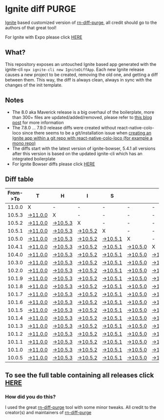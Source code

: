 # Ignite diff PURGE

[Ignite](https://github.com/infinitered/ignite) based customized version of [rn-diff-purge](https://github.com/react-native-community/rn-diff-purge/), all credit should go to the authors of that great tool!

For Ignite with Expo please click [HERE](https://github.com/nirre7/ignite-expo-diff-purge)

## What?

This repository exposes an untouched Ignite based app generated with the ignite-cli
`npx ignite-cli new IgniteDiffApp`. Each new Ignite release causes a new project to be created, removing the old one, and getting a diff between them. This way, the diff is always clean, always in sync with the changes of the init template.

## Notes
- The 8.0 aka Maverick release is a big overhaul of the boilerplate, more than 300+ files are updated/added/removed, please refer to [this blog post](https://shift.infinite.red/announcing-ignite-8-0-maverick-fbbdafbb738e) for more information
- The 7.8.0 ... 7.9.0 release diffs were created without react-native-colo-loco since there seems to be a git/installation issue when [creating an Ignite app within a git repo with react-native-colo-loco (for example a mono repo)](https://github.com/infinitered/ignite/issues/1845)
- The diffs start with the latest version of ignite-bowser, 5.4.1 all versions after this version is based on the updated ignite-cli which has an integrated boilerplate
- For Ignite Bowser diffs please click [HERE](https://github.com/nirre7/ignite-bowser-diff-purge)

## Diff table

| From->To | T                                                                                              | H                                                                                              | I                                                                                              | S                                                                                              |                                                                                                | I                                                                                              | S                                                                                              |                                                                                                | C                                                                                              | O                                                                                              | O                                                                                              | L                                                                                              |                                                                                                |                                                                                                |                                                                                                |                                                                                                |                                                                                                |                                                                                                |                                                                                                |     |
| -------- | ---------------------------------------------------------------------------------------------- | ---------------------------------------------------------------------------------------------- | ---------------------------------------------------------------------------------------------- | ---------------------------------------------------------------------------------------------- | ---------------------------------------------------------------------------------------------- | ---------------------------------------------------------------------------------------------- | ---------------------------------------------------------------------------------------------- | ---------------------------------------------------------------------------------------------- | ---------------------------------------------------------------------------------------------- | ---------------------------------------------------------------------------------------------- | ---------------------------------------------------------------------------------------------- | ---------------------------------------------------------------------------------------------- | ---------------------------------------------------------------------------------------------- | ---------------------------------------------------------------------------------------------- | ---------------------------------------------------------------------------------------------- | ---------------------------------------------------------------------------------------------- | ---------------------------------------------------------------------------------------------- | ---------------------------------------------------------------------------------------------- | ---------------------------------------------------------------------------------------------- | --- |
| 11.0.0   | X                                                                                              | -                                                                                              | -                                                                                              | -                                                                                              | -                                                                                              | -                                                                                              | -                                                                                              | -                                                                                              | -                                                                                              | -                                                                                              | -                                                                                              | -                                                                                              | -                                                                                              | -                                                                                              | -                                                                                              | -                                                                                              | -                                                                                              | -                                                                                              | -                                                                                              | -   |
| 10.5.3   | [->11.0.0](https://github.com/nirre7/ignite-diff-purge/compare/release/10.5.3..release/11.0.0) | X                                                                                              | -                                                                                              | -                                                                                              | -                                                                                              | -                                                                                              | -                                                                                              | -                                                                                              | -                                                                                              | -                                                                                              | -                                                                                              | -                                                                                              | -                                                                                              | -                                                                                              | -                                                                                              | -                                                                                              | -                                                                                              | -                                                                                              | -                                                                                              | -   |
| 10.5.2   | [->11.0.0](https://github.com/nirre7/ignite-diff-purge/compare/release/10.5.2..release/11.0.0) | [->10.5.3](https://github.com/nirre7/ignite-diff-purge/compare/release/10.5.2..release/10.5.3) | X                                                                                              | -                                                                                              | -                                                                                              | -                                                                                              | -                                                                                              | -                                                                                              | -                                                                                              | -                                                                                              | -                                                                                              | -                                                                                              | -                                                                                              | -                                                                                              | -                                                                                              | -                                                                                              | -                                                                                              | -                                                                                              | -                                                                                              | -   |
| 10.5.1   | [->11.0.0](https://github.com/nirre7/ignite-diff-purge/compare/release/10.5.1..release/11.0.0) | [->10.5.3](https://github.com/nirre7/ignite-diff-purge/compare/release/10.5.1..release/10.5.3) | [->10.5.2](https://github.com/nirre7/ignite-diff-purge/compare/release/10.5.1..release/10.5.2) | X                                                                                              | -                                                                                              | -                                                                                              | -                                                                                              | -                                                                                              | -                                                                                              | -                                                                                              | -                                                                                              | -                                                                                              | -                                                                                              | -                                                                                              | -                                                                                              | -                                                                                              | -                                                                                              | -                                                                                              | -                                                                                              | -   |
| 10.5.0   | [->11.0.0](https://github.com/nirre7/ignite-diff-purge/compare/release/10.5.0..release/11.0.0) | [->10.5.3](https://github.com/nirre7/ignite-diff-purge/compare/release/10.5.0..release/10.5.3) | [->10.5.2](https://github.com/nirre7/ignite-diff-purge/compare/release/10.5.0..release/10.5.2) | [->10.5.1](https://github.com/nirre7/ignite-diff-purge/compare/release/10.5.0..release/10.5.1) | X                                                                                              | -                                                                                              | -                                                                                              | -                                                                                              | -                                                                                              | -                                                                                              | -                                                                                              | -                                                                                              | -                                                                                              | -                                                                                              | -                                                                                              | -                                                                                              | -                                                                                              | -                                                                                              | -                                                                                              | -   |
| 10.4.1   | [->11.0.0](https://github.com/nirre7/ignite-diff-purge/compare/release/10.4.1..release/11.0.0) | [->10.5.3](https://github.com/nirre7/ignite-diff-purge/compare/release/10.4.1..release/10.5.3) | [->10.5.2](https://github.com/nirre7/ignite-diff-purge/compare/release/10.4.1..release/10.5.2) | [->10.5.1](https://github.com/nirre7/ignite-diff-purge/compare/release/10.4.1..release/10.5.1) | [->10.5.0](https://github.com/nirre7/ignite-diff-purge/compare/release/10.4.1..release/10.5.0) | X                                                                                              | -                                                                                              | -                                                                                              | -                                                                                              | -                                                                                              | -                                                                                              | -                                                                                              | -                                                                                              | -                                                                                              | -                                                                                              | -                                                                                              | -                                                                                              | -                                                                                              | -                                                                                              | -   |
| 10.4.0   | [->11.0.0](https://github.com/nirre7/ignite-diff-purge/compare/release/10.4.0..release/11.0.0) | [->10.5.3](https://github.com/nirre7/ignite-diff-purge/compare/release/10.4.0..release/10.5.3) | [->10.5.2](https://github.com/nirre7/ignite-diff-purge/compare/release/10.4.0..release/10.5.2) | [->10.5.1](https://github.com/nirre7/ignite-diff-purge/compare/release/10.4.0..release/10.5.1) | [->10.5.0](https://github.com/nirre7/ignite-diff-purge/compare/release/10.4.0..release/10.5.0) | [->10.4.1](https://github.com/nirre7/ignite-diff-purge/compare/release/10.4.0..release/10.4.1) | X                                                                                              | -                                                                                              | -                                                                                              | -                                                                                              | -                                                                                              | -                                                                                              | -                                                                                              | -                                                                                              | -                                                                                              | -                                                                                              | -                                                                                              | -                                                                                              | -                                                                                              | -   |
| 10.3.0   | [->11.0.0](https://github.com/nirre7/ignite-diff-purge/compare/release/10.3.0..release/11.0.0) | [->10.5.3](https://github.com/nirre7/ignite-diff-purge/compare/release/10.3.0..release/10.5.3) | [->10.5.2](https://github.com/nirre7/ignite-diff-purge/compare/release/10.3.0..release/10.5.2) | [->10.5.1](https://github.com/nirre7/ignite-diff-purge/compare/release/10.3.0..release/10.5.1) | [->10.5.0](https://github.com/nirre7/ignite-diff-purge/compare/release/10.3.0..release/10.5.0) | [->10.4.1](https://github.com/nirre7/ignite-diff-purge/compare/release/10.3.0..release/10.4.1) | [->10.4.0](https://github.com/nirre7/ignite-diff-purge/compare/release/10.3.0..release/10.4.0) | X                                                                                              | -                                                                                              | -                                                                                              | -                                                                                              | -                                                                                              | -                                                                                              | -                                                                                              | -                                                                                              | -                                                                                              | -                                                                                              | -                                                                                              | -                                                                                              | -   |
| 10.2.0   | [->11.0.0](https://github.com/nirre7/ignite-diff-purge/compare/release/10.2.0..release/11.0.0) | [->10.5.3](https://github.com/nirre7/ignite-diff-purge/compare/release/10.2.0..release/10.5.3) | [->10.5.2](https://github.com/nirre7/ignite-diff-purge/compare/release/10.2.0..release/10.5.2) | [->10.5.1](https://github.com/nirre7/ignite-diff-purge/compare/release/10.2.0..release/10.5.1) | [->10.5.0](https://github.com/nirre7/ignite-diff-purge/compare/release/10.2.0..release/10.5.0) | [->10.4.1](https://github.com/nirre7/ignite-diff-purge/compare/release/10.2.0..release/10.4.1) | [->10.4.0](https://github.com/nirre7/ignite-diff-purge/compare/release/10.2.0..release/10.4.0) | [->10.3.0](https://github.com/nirre7/ignite-diff-purge/compare/release/10.2.0..release/10.3.0) | X                                                                                              | -                                                                                              | -                                                                                              | -                                                                                              | -                                                                                              | -                                                                                              | -                                                                                              | -                                                                                              | -                                                                                              | -                                                                                              | -                                                                                              | -   |
| 10.1.9   | [->11.0.0](https://github.com/nirre7/ignite-diff-purge/compare/release/10.1.9..release/11.0.0) | [->10.5.3](https://github.com/nirre7/ignite-diff-purge/compare/release/10.1.9..release/10.5.3) | [->10.5.2](https://github.com/nirre7/ignite-diff-purge/compare/release/10.1.9..release/10.5.2) | [->10.5.1](https://github.com/nirre7/ignite-diff-purge/compare/release/10.1.9..release/10.5.1) | [->10.5.0](https://github.com/nirre7/ignite-diff-purge/compare/release/10.1.9..release/10.5.0) | [->10.4.1](https://github.com/nirre7/ignite-diff-purge/compare/release/10.1.9..release/10.4.1) | [->10.4.0](https://github.com/nirre7/ignite-diff-purge/compare/release/10.1.9..release/10.4.0) | [->10.3.0](https://github.com/nirre7/ignite-diff-purge/compare/release/10.1.9..release/10.3.0) | [->10.2.0](https://github.com/nirre7/ignite-diff-purge/compare/release/10.1.9..release/10.2.0) | X                                                                                              | -                                                                                              | -                                                                                              | -                                                                                              | -                                                                                              | -                                                                                              | -                                                                                              | -                                                                                              | -                                                                                              | -                                                                                              | -   |
| 10.1.8   | [->11.0.0](https://github.com/nirre7/ignite-diff-purge/compare/release/10.1.8..release/11.0.0) | [->10.5.3](https://github.com/nirre7/ignite-diff-purge/compare/release/10.1.8..release/10.5.3) | [->10.5.2](https://github.com/nirre7/ignite-diff-purge/compare/release/10.1.8..release/10.5.2) | [->10.5.1](https://github.com/nirre7/ignite-diff-purge/compare/release/10.1.8..release/10.5.1) | [->10.5.0](https://github.com/nirre7/ignite-diff-purge/compare/release/10.1.8..release/10.5.0) | [->10.4.1](https://github.com/nirre7/ignite-diff-purge/compare/release/10.1.8..release/10.4.1) | [->10.4.0](https://github.com/nirre7/ignite-diff-purge/compare/release/10.1.8..release/10.4.0) | [->10.3.0](https://github.com/nirre7/ignite-diff-purge/compare/release/10.1.8..release/10.3.0) | [->10.2.0](https://github.com/nirre7/ignite-diff-purge/compare/release/10.1.8..release/10.2.0) | [->10.1.9](https://github.com/nirre7/ignite-diff-purge/compare/release/10.1.8..release/10.1.9) | X                                                                                              | -                                                                                              | -                                                                                              | -                                                                                              | -                                                                                              | -                                                                                              | -                                                                                              | -                                                                                              | -                                                                                              | -   |
| 10.1.7   | [->11.0.0](https://github.com/nirre7/ignite-diff-purge/compare/release/10.1.7..release/11.0.0) | [->10.5.3](https://github.com/nirre7/ignite-diff-purge/compare/release/10.1.7..release/10.5.3) | [->10.5.2](https://github.com/nirre7/ignite-diff-purge/compare/release/10.1.7..release/10.5.2) | [->10.5.1](https://github.com/nirre7/ignite-diff-purge/compare/release/10.1.7..release/10.5.1) | [->10.5.0](https://github.com/nirre7/ignite-diff-purge/compare/release/10.1.7..release/10.5.0) | [->10.4.1](https://github.com/nirre7/ignite-diff-purge/compare/release/10.1.7..release/10.4.1) | [->10.4.0](https://github.com/nirre7/ignite-diff-purge/compare/release/10.1.7..release/10.4.0) | [->10.3.0](https://github.com/nirre7/ignite-diff-purge/compare/release/10.1.7..release/10.3.0) | [->10.2.0](https://github.com/nirre7/ignite-diff-purge/compare/release/10.1.7..release/10.2.0) | [->10.1.9](https://github.com/nirre7/ignite-diff-purge/compare/release/10.1.7..release/10.1.9) | [->10.1.8](https://github.com/nirre7/ignite-diff-purge/compare/release/10.1.7..release/10.1.8) | X                                                                                              | -                                                                                              | -                                                                                              | -                                                                                              | -                                                                                              | -                                                                                              | -                                                                                              | -                                                                                              | -   |
| 10.1.6   | [->11.0.0](https://github.com/nirre7/ignite-diff-purge/compare/release/10.1.6..release/11.0.0) | [->10.5.3](https://github.com/nirre7/ignite-diff-purge/compare/release/10.1.6..release/10.5.3) | [->10.5.2](https://github.com/nirre7/ignite-diff-purge/compare/release/10.1.6..release/10.5.2) | [->10.5.1](https://github.com/nirre7/ignite-diff-purge/compare/release/10.1.6..release/10.5.1) | [->10.5.0](https://github.com/nirre7/ignite-diff-purge/compare/release/10.1.6..release/10.5.0) | [->10.4.1](https://github.com/nirre7/ignite-diff-purge/compare/release/10.1.6..release/10.4.1) | [->10.4.0](https://github.com/nirre7/ignite-diff-purge/compare/release/10.1.6..release/10.4.0) | [->10.3.0](https://github.com/nirre7/ignite-diff-purge/compare/release/10.1.6..release/10.3.0) | [->10.2.0](https://github.com/nirre7/ignite-diff-purge/compare/release/10.1.6..release/10.2.0) | [->10.1.9](https://github.com/nirre7/ignite-diff-purge/compare/release/10.1.6..release/10.1.9) | [->10.1.8](https://github.com/nirre7/ignite-diff-purge/compare/release/10.1.6..release/10.1.8) | [->10.1.7](https://github.com/nirre7/ignite-diff-purge/compare/release/10.1.6..release/10.1.7) | X                                                                                              | -                                                                                              | -                                                                                              | -                                                                                              | -                                                                                              | -                                                                                              | -                                                                                              | -   |
| 10.1.5   | [->11.0.0](https://github.com/nirre7/ignite-diff-purge/compare/release/10.1.5..release/11.0.0) | [->10.5.3](https://github.com/nirre7/ignite-diff-purge/compare/release/10.1.5..release/10.5.3) | [->10.5.2](https://github.com/nirre7/ignite-diff-purge/compare/release/10.1.5..release/10.5.2) | [->10.5.1](https://github.com/nirre7/ignite-diff-purge/compare/release/10.1.5..release/10.5.1) | [->10.5.0](https://github.com/nirre7/ignite-diff-purge/compare/release/10.1.5..release/10.5.0) | [->10.4.1](https://github.com/nirre7/ignite-diff-purge/compare/release/10.1.5..release/10.4.1) | [->10.4.0](https://github.com/nirre7/ignite-diff-purge/compare/release/10.1.5..release/10.4.0) | [->10.3.0](https://github.com/nirre7/ignite-diff-purge/compare/release/10.1.5..release/10.3.0) | [->10.2.0](https://github.com/nirre7/ignite-diff-purge/compare/release/10.1.5..release/10.2.0) | [->10.1.9](https://github.com/nirre7/ignite-diff-purge/compare/release/10.1.5..release/10.1.9) | [->10.1.8](https://github.com/nirre7/ignite-diff-purge/compare/release/10.1.5..release/10.1.8) | [->10.1.7](https://github.com/nirre7/ignite-diff-purge/compare/release/10.1.5..release/10.1.7) | [->10.1.6](https://github.com/nirre7/ignite-diff-purge/compare/release/10.1.5..release/10.1.6) | X                                                                                              | -                                                                                              | -                                                                                              | -                                                                                              | -                                                                                              | -                                                                                              | -   |
| 10.1.4   | [->11.0.0](https://github.com/nirre7/ignite-diff-purge/compare/release/10.1.4..release/11.0.0) | [->10.5.3](https://github.com/nirre7/ignite-diff-purge/compare/release/10.1.4..release/10.5.3) | [->10.5.2](https://github.com/nirre7/ignite-diff-purge/compare/release/10.1.4..release/10.5.2) | [->10.5.1](https://github.com/nirre7/ignite-diff-purge/compare/release/10.1.4..release/10.5.1) | [->10.5.0](https://github.com/nirre7/ignite-diff-purge/compare/release/10.1.4..release/10.5.0) | [->10.4.1](https://github.com/nirre7/ignite-diff-purge/compare/release/10.1.4..release/10.4.1) | [->10.4.0](https://github.com/nirre7/ignite-diff-purge/compare/release/10.1.4..release/10.4.0) | [->10.3.0](https://github.com/nirre7/ignite-diff-purge/compare/release/10.1.4..release/10.3.0) | [->10.2.0](https://github.com/nirre7/ignite-diff-purge/compare/release/10.1.4..release/10.2.0) | [->10.1.9](https://github.com/nirre7/ignite-diff-purge/compare/release/10.1.4..release/10.1.9) | [->10.1.8](https://github.com/nirre7/ignite-diff-purge/compare/release/10.1.4..release/10.1.8) | [->10.1.7](https://github.com/nirre7/ignite-diff-purge/compare/release/10.1.4..release/10.1.7) | [->10.1.6](https://github.com/nirre7/ignite-diff-purge/compare/release/10.1.4..release/10.1.6) | [->10.1.5](https://github.com/nirre7/ignite-diff-purge/compare/release/10.1.4..release/10.1.5) | X                                                                                              | -                                                                                              | -                                                                                              | -                                                                                              | -                                                                                              | -   |
| 10.1.3   | [->11.0.0](https://github.com/nirre7/ignite-diff-purge/compare/release/10.1.3..release/11.0.0) | [->10.5.3](https://github.com/nirre7/ignite-diff-purge/compare/release/10.1.3..release/10.5.3) | [->10.5.2](https://github.com/nirre7/ignite-diff-purge/compare/release/10.1.3..release/10.5.2) | [->10.5.1](https://github.com/nirre7/ignite-diff-purge/compare/release/10.1.3..release/10.5.1) | [->10.5.0](https://github.com/nirre7/ignite-diff-purge/compare/release/10.1.3..release/10.5.0) | [->10.4.1](https://github.com/nirre7/ignite-diff-purge/compare/release/10.1.3..release/10.4.1) | [->10.4.0](https://github.com/nirre7/ignite-diff-purge/compare/release/10.1.3..release/10.4.0) | [->10.3.0](https://github.com/nirre7/ignite-diff-purge/compare/release/10.1.3..release/10.3.0) | [->10.2.0](https://github.com/nirre7/ignite-diff-purge/compare/release/10.1.3..release/10.2.0) | [->10.1.9](https://github.com/nirre7/ignite-diff-purge/compare/release/10.1.3..release/10.1.9) | [->10.1.8](https://github.com/nirre7/ignite-diff-purge/compare/release/10.1.3..release/10.1.8) | [->10.1.7](https://github.com/nirre7/ignite-diff-purge/compare/release/10.1.3..release/10.1.7) | [->10.1.6](https://github.com/nirre7/ignite-diff-purge/compare/release/10.1.3..release/10.1.6) | [->10.1.5](https://github.com/nirre7/ignite-diff-purge/compare/release/10.1.3..release/10.1.5) | [->10.1.4](https://github.com/nirre7/ignite-diff-purge/compare/release/10.1.3..release/10.1.4) | X                                                                                              | -                                                                                              | -                                                                                              | -                                                                                              | -   |
| 10.1.2   | [->11.0.0](https://github.com/nirre7/ignite-diff-purge/compare/release/10.1.2..release/11.0.0) | [->10.5.3](https://github.com/nirre7/ignite-diff-purge/compare/release/10.1.2..release/10.5.3) | [->10.5.2](https://github.com/nirre7/ignite-diff-purge/compare/release/10.1.2..release/10.5.2) | [->10.5.1](https://github.com/nirre7/ignite-diff-purge/compare/release/10.1.2..release/10.5.1) | [->10.5.0](https://github.com/nirre7/ignite-diff-purge/compare/release/10.1.2..release/10.5.0) | [->10.4.1](https://github.com/nirre7/ignite-diff-purge/compare/release/10.1.2..release/10.4.1) | [->10.4.0](https://github.com/nirre7/ignite-diff-purge/compare/release/10.1.2..release/10.4.0) | [->10.3.0](https://github.com/nirre7/ignite-diff-purge/compare/release/10.1.2..release/10.3.0) | [->10.2.0](https://github.com/nirre7/ignite-diff-purge/compare/release/10.1.2..release/10.2.0) | [->10.1.9](https://github.com/nirre7/ignite-diff-purge/compare/release/10.1.2..release/10.1.9) | [->10.1.8](https://github.com/nirre7/ignite-diff-purge/compare/release/10.1.2..release/10.1.8) | [->10.1.7](https://github.com/nirre7/ignite-diff-purge/compare/release/10.1.2..release/10.1.7) | [->10.1.6](https://github.com/nirre7/ignite-diff-purge/compare/release/10.1.2..release/10.1.6) | [->10.1.5](https://github.com/nirre7/ignite-diff-purge/compare/release/10.1.2..release/10.1.5) | [->10.1.4](https://github.com/nirre7/ignite-diff-purge/compare/release/10.1.2..release/10.1.4) | [->10.1.3](https://github.com/nirre7/ignite-diff-purge/compare/release/10.1.2..release/10.1.3) | X                                                                                              | -                                                                                              | -                                                                                              | -   |
| 10.1.1   | [->11.0.0](https://github.com/nirre7/ignite-diff-purge/compare/release/10.1.1..release/11.0.0) | [->10.5.3](https://github.com/nirre7/ignite-diff-purge/compare/release/10.1.1..release/10.5.3) | [->10.5.2](https://github.com/nirre7/ignite-diff-purge/compare/release/10.1.1..release/10.5.2) | [->10.5.1](https://github.com/nirre7/ignite-diff-purge/compare/release/10.1.1..release/10.5.1) | [->10.5.0](https://github.com/nirre7/ignite-diff-purge/compare/release/10.1.1..release/10.5.0) | [->10.4.1](https://github.com/nirre7/ignite-diff-purge/compare/release/10.1.1..release/10.4.1) | [->10.4.0](https://github.com/nirre7/ignite-diff-purge/compare/release/10.1.1..release/10.4.0) | [->10.3.0](https://github.com/nirre7/ignite-diff-purge/compare/release/10.1.1..release/10.3.0) | [->10.2.0](https://github.com/nirre7/ignite-diff-purge/compare/release/10.1.1..release/10.2.0) | [->10.1.9](https://github.com/nirre7/ignite-diff-purge/compare/release/10.1.1..release/10.1.9) | [->10.1.8](https://github.com/nirre7/ignite-diff-purge/compare/release/10.1.1..release/10.1.8) | [->10.1.7](https://github.com/nirre7/ignite-diff-purge/compare/release/10.1.1..release/10.1.7) | [->10.1.6](https://github.com/nirre7/ignite-diff-purge/compare/release/10.1.1..release/10.1.6) | [->10.1.5](https://github.com/nirre7/ignite-diff-purge/compare/release/10.1.1..release/10.1.5) | [->10.1.4](https://github.com/nirre7/ignite-diff-purge/compare/release/10.1.1..release/10.1.4) | [->10.1.3](https://github.com/nirre7/ignite-diff-purge/compare/release/10.1.1..release/10.1.3) | [->10.1.2](https://github.com/nirre7/ignite-diff-purge/compare/release/10.1.1..release/10.1.2) | X                                                                                              | -                                                                                              | -   |
| 10.1.0   | [->11.0.0](https://github.com/nirre7/ignite-diff-purge/compare/release/10.1.0..release/11.0.0) | [->10.5.3](https://github.com/nirre7/ignite-diff-purge/compare/release/10.1.0..release/10.5.3) | [->10.5.2](https://github.com/nirre7/ignite-diff-purge/compare/release/10.1.0..release/10.5.2) | [->10.5.1](https://github.com/nirre7/ignite-diff-purge/compare/release/10.1.0..release/10.5.1) | [->10.5.0](https://github.com/nirre7/ignite-diff-purge/compare/release/10.1.0..release/10.5.0) | [->10.4.1](https://github.com/nirre7/ignite-diff-purge/compare/release/10.1.0..release/10.4.1) | [->10.4.0](https://github.com/nirre7/ignite-diff-purge/compare/release/10.1.0..release/10.4.0) | [->10.3.0](https://github.com/nirre7/ignite-diff-purge/compare/release/10.1.0..release/10.3.0) | [->10.2.0](https://github.com/nirre7/ignite-diff-purge/compare/release/10.1.0..release/10.2.0) | [->10.1.9](https://github.com/nirre7/ignite-diff-purge/compare/release/10.1.0..release/10.1.9) | [->10.1.8](https://github.com/nirre7/ignite-diff-purge/compare/release/10.1.0..release/10.1.8) | [->10.1.7](https://github.com/nirre7/ignite-diff-purge/compare/release/10.1.0..release/10.1.7) | [->10.1.6](https://github.com/nirre7/ignite-diff-purge/compare/release/10.1.0..release/10.1.6) | [->10.1.5](https://github.com/nirre7/ignite-diff-purge/compare/release/10.1.0..release/10.1.5) | [->10.1.4](https://github.com/nirre7/ignite-diff-purge/compare/release/10.1.0..release/10.1.4) | [->10.1.3](https://github.com/nirre7/ignite-diff-purge/compare/release/10.1.0..release/10.1.3) | [->10.1.2](https://github.com/nirre7/ignite-diff-purge/compare/release/10.1.0..release/10.1.2) | [->10.1.1](https://github.com/nirre7/ignite-diff-purge/compare/release/10.1.0..release/10.1.1) | X                                                                                              | -   |
| 10.0.5   | [->11.0.0](https://github.com/nirre7/ignite-diff-purge/compare/release/10.0.5..release/11.0.0) | [->10.5.3](https://github.com/nirre7/ignite-diff-purge/compare/release/10.0.5..release/10.5.3) | [->10.5.2](https://github.com/nirre7/ignite-diff-purge/compare/release/10.0.5..release/10.5.2) | [->10.5.1](https://github.com/nirre7/ignite-diff-purge/compare/release/10.0.5..release/10.5.1) | [->10.5.0](https://github.com/nirre7/ignite-diff-purge/compare/release/10.0.5..release/10.5.0) | [->10.4.1](https://github.com/nirre7/ignite-diff-purge/compare/release/10.0.5..release/10.4.1) | [->10.4.0](https://github.com/nirre7/ignite-diff-purge/compare/release/10.0.5..release/10.4.0) | [->10.3.0](https://github.com/nirre7/ignite-diff-purge/compare/release/10.0.5..release/10.3.0) | [->10.2.0](https://github.com/nirre7/ignite-diff-purge/compare/release/10.0.5..release/10.2.0) | [->10.1.9](https://github.com/nirre7/ignite-diff-purge/compare/release/10.0.5..release/10.1.9) | [->10.1.8](https://github.com/nirre7/ignite-diff-purge/compare/release/10.0.5..release/10.1.8) | [->10.1.7](https://github.com/nirre7/ignite-diff-purge/compare/release/10.0.5..release/10.1.7) | [->10.1.6](https://github.com/nirre7/ignite-diff-purge/compare/release/10.0.5..release/10.1.6) | [->10.1.5](https://github.com/nirre7/ignite-diff-purge/compare/release/10.0.5..release/10.1.5) | [->10.1.4](https://github.com/nirre7/ignite-diff-purge/compare/release/10.0.5..release/10.1.4) | [->10.1.3](https://github.com/nirre7/ignite-diff-purge/compare/release/10.0.5..release/10.1.3) | [->10.1.2](https://github.com/nirre7/ignite-diff-purge/compare/release/10.0.5..release/10.1.2) | [->10.1.1](https://github.com/nirre7/ignite-diff-purge/compare/release/10.0.5..release/10.1.1) | [->10.1.0](https://github.com/nirre7/ignite-diff-purge/compare/release/10.0.5..release/10.1.0) | X   |

## To see the full table containing all releases click [HERE](https://nirre7.github.io/ignite-diff-purge/)

### How did you do this?

I used the great [rn-diff-purge](https://github.com/react-native-community/rn-diff-purge/) tool with some minor tweaks.
All credit to the creator(s) and maintainers of [rn-diff-purge](https://github.com/react-native-community/rn-diff-purge/)


